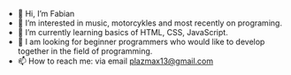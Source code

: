 - 👋 Hi, I’m Fabian
- 👀 I’m interested in music, motorcykles and most recently on programing.
- 🌱 I’m currently learning basics of HTML, CSS, JavaScript.
- 💞️ I am looking for beginner programmers who would like to develop together in the field of programming.
- 📫 How to reach me: via email plazmax13@gmail.com

<!---
Plazmax13/Plazmax13 is a ✨ special ✨ repository because its `README.md` (this file) appears on your GitHub profile.
You can click the Preview link to take a look at your changes.
--->

